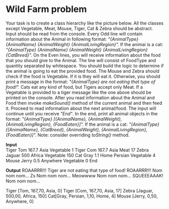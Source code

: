 # Wild Farm problem 

Your task is to create a class hierarchy like the picture below. All the classes except Vegetable, Meat, Mouse, Tiger, Cat & Zebra should be abstract.
Input should be read from the console. Every Odd line will contain information about the Animal in following format:
*"{AnimalType} {AnimalName} {AnimalWeight} {AnimalLivingRegion}".*
If the animai is a cat: *"{AnimalType} {AnimalName} {AnimalWeight} {AnimalLivingRegion} {CatBreed}".*
On the Even lines, you will receive information about the food that you should give to the Animal. The line will consist of FoodType and quantity separated by whitespace.
You should build the logic to determine if the animal is going to eat the provided food. The Mouse and Zebra should check if the food is Vegetable. If it is they will eat it. Otherwise, you should print a message in the format:
*"{AnimalType} are not eating that type of food!".*
Cats eat any kind of food, but Tigers accept only Meat. If a Vegetable is provided to a tiger message like the one above should be printed on the console.
After you read information about the Animal and Food then invoke *makeSound()* method of the current animal and then feed it. Proceed to read information about the next animal/food. The input will continue until you receive *"End"*.
In the end, print all animal objects in the format:
*"{AnimalType} [{AnimalName}, {AnimalWeight}, {AnimalLivingRegion}, {FoodEaten}]".*
If the animal is a cat: *"{AnimalType} [{AnimalName}, {CatBreed}, {AnimalWeight}, {AnimalLivingRegion}, {FoodEaten}]".*
Note: consider overriding *toString()* method.


**Input**			
Tiger Tom 167.7 Asia
Vegetable 1
Tiger Com 167.7 Asia
Meat 17
Zebra Jaguar 500 Africa
Vegetable 150
Cat Gray 1.1 Home Persian
Vegetable 4
Mouse Jerry 0.5 Anywhere
Vegetable 0
End

**Output**
ROAARRR!!!
Tiger are not eating that type of food!
ROAARRR!!!
Nom nom nom...
Zs
Nom nom nom...
Meowwww
Nom nom nom...
SQUEEEAAAK!
Nom nom nom...

Tiger [Tom, 167,70, Asia, 0]
Tiger [Com, 167,70, Asia, 17]
Zebra [Jaguar, 500,00, Africa, 150]
Cat[Gray, Persian, 1,10, Home, 4]
Mouse [Jerry, 0,50, Anywhere, 0]
